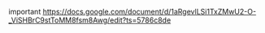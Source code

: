 important
https://docs.google.com/document/d/1aRgevlLSi1TxZMwU2-O-_ViSHBrC9stToMM8fsm8Awg/edit?ts=5786c8de
